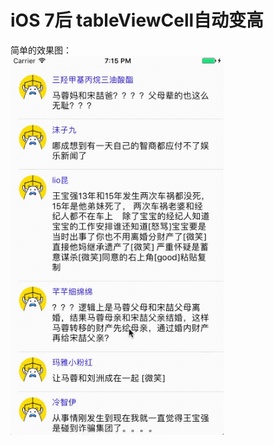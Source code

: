 # iOS 7后 tableViewCell自动变高
简单的效果图：</br>
![image](https://github.com/DeadRabbit2016/tableViewCellAutoHight/blob/master/comments.gif)
